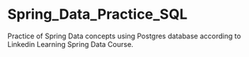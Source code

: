 # Spring_Data_Practice_SQL
Practice of Spring Data  concepts using Postgres database according to Linkedin Learning Spring Data Course.
